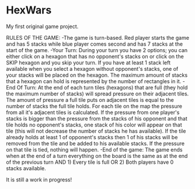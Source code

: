 # HexWars
My first original game project.

RULES OF THE GAME: 
-The game is turn-based. Red player starts the game and has 5 stacks while blue player comes second and has 7 stacks at the start of the game.
-Your Turn: During your turn you have 2 options; you can either click on a hexagon that has no opponent's stacks on or click on the SKIP hexagon and you skip your turn. If you have at least 1 stack left available when you select a hexagon without opponent's stacks, one of your stacks will be placed on the hexagon. The maximum amount of stacks that a hexagon can hold is represented by the number of rectangles in it.
-End Of Turn: At the end of each turn tiles (hexagons) that are full (they hold the maximum number of stacks) will spread pressure on their adjacent tiles. The amount of pressure a full tile puts on adjacent tiles is equal to the number of stacks the full tile holds. For each tile on the map the pressure from all it's adjacent tiles is calculated. If the pressure from one player's stacks is bigger than the pressure from the stacks of his opponent and that tile holds no opponent's stacks, one stack of his color will appear on that tile (this will not decrease the number of stacks he has available). If the tile already holds at least 1 of opponent's stacks then 1 of his stacks will be removed from the tile and be added to his available stacks. If the pressure on that tile is tied, nothing will happen.
-End of the game: The game ends when at the end of a turn everything on the board is the same as at the end of the previous turn AND 1) Every tile is full OR 2) Both players have 0 stacks available.


It is still a work in progress!
